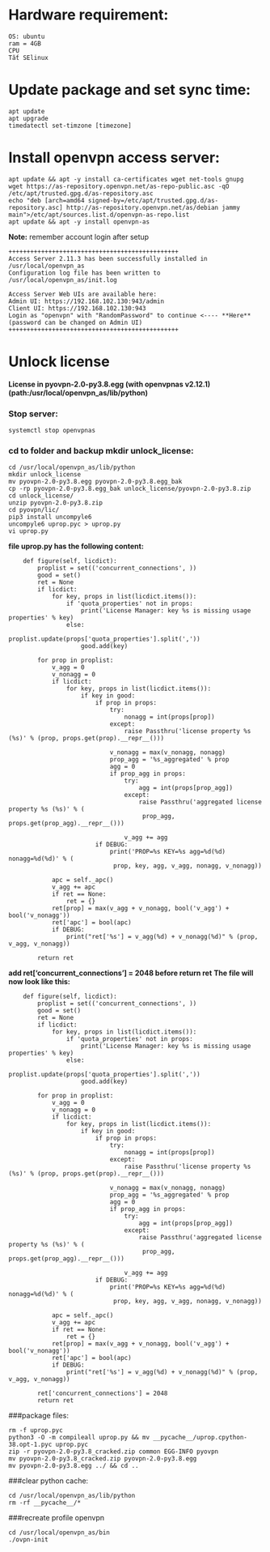 # Hardware requirement:
```
OS: ubuntu  
ram = 4GB  
CPU
Tắt SElinux  
```
# Update package and set sync time:
```
apt update
apt upgrade  
timedatectl set-timzone [timezone]
```
# Install openvpn access server:  
```
apt update && apt -y install ca-certificates wget net-tools gnupg
wget https://as-repository.openvpn.net/as-repo-public.asc -qO /etc/apt/trusted.gpg.d/as-repository.asc
echo "deb [arch=amd64 signed-by=/etc/apt/trusted.gpg.d/as-repository.asc] http://as-repository.openvpn.net/as/debian jammy main">/etc/apt/sources.list.d/openvpn-as-repo.list
apt update && apt -y install openvpn-as
```
**Note:** remember account login after setup
```
+++++++++++++++++++++++++++++++++++++++++++++++ 
Access Server 2.11.3 has been successfully installed in /usr/local/openvpn_as
Configuration log file has been written to /usr/local/openvpn_as/init.log

Access Server Web UIs are available here:
Admin UI: https://192.168.102.130:943/admin
Client UI: https://192.168.102.130:943 
Login as "openvpn" with "RandomPassword" to continue <---- **Here**
(password can be changed on Admin UI)
+++++++++++++++++++++++++++++++++++++++++++++++
```
# Unlock license
**License in pyovpn-2.0-py3.8.egg (with openvpnas v2.12.1) (path:/usr/local/openvpn_as/lib/python)**
### Stop server:
```systemctl stop openvpnas```
### cd to folder and backup mkdir unlock_license:
```
cd /usr/local/openvpn_as/lib/python
mkdir unlock_license
mv pyovpn-2.0-py3.8.egg pyovpn-2.0-py3.8.egg_bak
cp -rp pyovpn-2.0-py3.8.egg_bak unlock_license/pyovpn-2.0-py3.8.zip
cd unlock_license/
unzip pyovpn-2.0-py3.8.zip
cd pyovpn/lic/
pip3 install uncompyle6
uncompyle6 uprop.pyc > uprop.py
vi uprop.py
```
**file uprop.py has the following content:**
```
    def figure(self, licdict):
        proplist = set(('concurrent_connections', ))
        good = set()
        ret = None
        if licdict:
            for key, props in list(licdict.items()):
                if 'quota_properties' not in props:
                    print('License Manager: key %s is missing usage properties' % key)
                else:
                    proplist.update(props['quota_properties'].split(','))
                    good.add(key)

        for prop in proplist:
            v_agg = 0
            v_nonagg = 0
            if licdict:
                for key, props in list(licdict.items()):
                    if key in good:
                        if prop in props:
                            try:
                                nonagg = int(props[prop])
                            except:
                                raise Passthru('license property %s (%s)' % (prop, props.get(prop).__repr__()))

                            v_nonagg = max(v_nonagg, nonagg)
                            prop_agg = '%s_aggregated' % prop
                            agg = 0
                            if prop_agg in props:
                                try:
                                    agg = int(props[prop_agg])
                                except:
                                    raise Passthru('aggregated license property %s (%s)' % (
                                     prop_agg, props.get(prop_agg).__repr__()))

                                v_agg += agg
                        if DEBUG:
                            print('PROP=%s KEY=%s agg=%d(%d) nonagg=%d(%d)' % (
                             prop, key, agg, v_agg, nonagg, v_nonagg))

            apc = self._apc()
            v_agg += apc
            if ret == None:
                ret = {}
            ret[prop] = max(v_agg + v_nonagg, bool('v_agg') + bool('v_nonagg'))
            ret['apc'] = bool(apc)
            if DEBUG:
                print("ret['%s'] = v_agg(%d) + v_nonagg(%d)" % (prop, v_agg, v_nonagg))

        return ret
```
**add ret[‘concurrent_connections’] = 2048 before return ret**
**The file will now look like this:**
```
    def figure(self, licdict):
        proplist = set(('concurrent_connections', ))
        good = set()
        ret = None
        if licdict:
            for key, props in list(licdict.items()):
                if 'quota_properties' not in props:
                    print('License Manager: key %s is missing usage properties' % key)
                else:
                    proplist.update(props['quota_properties'].split(','))
                    good.add(key)
 
        for prop in proplist:
            v_agg = 0
            v_nonagg = 0
            if licdict:
                for key, props in list(licdict.items()):
                    if key in good:
                        if prop in props:
                            try:
                                nonagg = int(props[prop])
                            except:
                                raise Passthru('license property %s (%s)' % (prop, props.get(prop).__repr__()))
 
                            v_nonagg = max(v_nonagg, nonagg)
                            prop_agg = '%s_aggregated' % prop
                            agg = 0
                            if prop_agg in props:
                                try:
                                    agg = int(props[prop_agg])
                                except:
                                    raise Passthru('aggregated license property %s (%s)' % (
                                     prop_agg, props.get(prop_agg).__repr__()))
 
                                v_agg += agg
                        if DEBUG:
                            print('PROP=%s KEY=%s agg=%d(%d) nonagg=%d(%d)' % (
                             prop, key, agg, v_agg, nonagg, v_nonagg))
 
            apc = self._apc()
            v_agg += apc
            if ret == None:
                ret = {}
            ret[prop] = max(v_agg + v_nonagg, bool('v_agg') + bool('v_nonagg'))
            ret['apc'] = bool(apc)
            if DEBUG:
                print("ret['%s'] = v_agg(%d) + v_nonagg(%d)" % (prop, v_agg, v_nonagg))
                
        ret['concurrent_connections'] = 2048
        return ret
```
###package files:
```
rm -f uprop.pyc
python3 -O -m compileall uprop.py && mv __pycache__/uprop.cpython-38.opt-1.pyc uprop.pyc
zip -r pyovpn-2.0-py3.8_cracked.zip common EGG-INFO pyovpn
mv pyovpn-2.0-py3.8_cracked.zip pyovpn-2.0-py3.8.egg
mv pyovpn-2.0-py3.8.egg ../ && cd ..
```
###clear python cache:
```
cd /usr/local/openvpn_as/lib/python
rm -rf __pycache__/*
```
###recreate profile openvpn
```
cd /usr/local/openvpn_as/bin  
./ovpn-init
```
